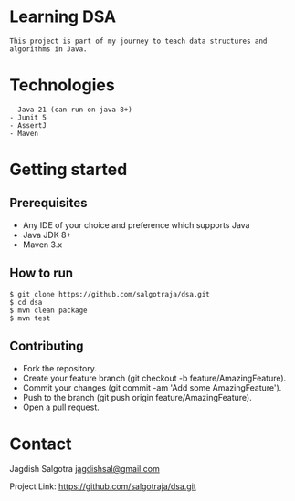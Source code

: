 # Learning DSA
``This project is part of my journey to teach data structures and algorithms in Java.``

# Technologies
```
- Java 21 (can run on java 8+)
- Junit 5
- AssertJ
- Maven
```

# Getting started

## Prerequisites
- Any IDE of your choice and preference which supports Java
- Java JDK 8+ 
- Maven 3.x

## How to run
```
$ git clone https://github.com/salgotraja/dsa.git
$ cd dsa
$ mvn clean package
$ mvn test
```

## Contributing

- Fork the repository.
- Create your feature branch (git checkout -b feature/AmazingFeature). 
- Commit your changes (git commit -am 'Add some AmazingFeature'). 
- Push to the branch (git push origin feature/AmazingFeature). 
- Open a pull request.

# Contact
Jagdish Salgotra
jagdishsal@gmail.com

Project Link: https://github.com/salgotraja/dsa.git


